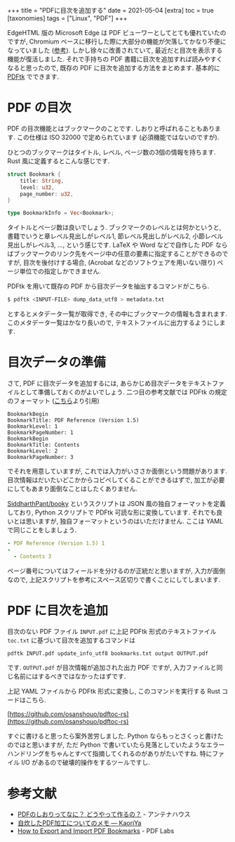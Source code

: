 +++
title = "PDFに目次を追加する"
date = 2021-05-04
[extra]
toc = true
[taxonomies]
tags = ["Linux", "PDF"]
+++

EdgeHTML 版の Microsoft Edge は PDF ビューワーとしてとても優れていたのですが,
Chromium ベースに移行した際に大部分の機能が欠落してかなり不便になっていました 
([参考](https://support.microsoft.com/ja-jp/microsoft-edge/%E6%96%B0%E3%81%97%E3%81%84-microsoft-edge-%E3%81%A7%E7%8F%BE%E5%9C%A8%E5%88%A9%E7%94%A8%E3%81%A7%E3%81%8D%E3%81%AA%E3%81%84%E6%A9%9F%E8%83%BD-4307f116-8184-0c59-dcb4-3c55e00f70bf)).
しかし徐々に改善されていて, 最近だと目次を表示する機能が復活しました.
それで手持ちの PDF 書籍に目次を追加すれば読みやすくなると思ったので, 既存の PDF に目次を追加する方法をまとめます.
基本的に [PDFtk](https://ja.wikipedia.org/wiki/PDFtk) でできます.


# PDF の目次

PDF の目次機能とはブックマークのことです. しおりと呼ばれることもあります.
この仕様は ISO 32000 で定められています (必須機能ではないのですが).

ひとつのブックマークはタイトル, レベル, ページ数の3個の情報を持ちます.
Rust 風に定義するとこんな感じです.

```rust
struct Bookmark {
    title: String,
    level: u32,
    page_number: u32,
}

type BookmarkInfo = Vec<Bookmark>;
```

タイトルとページ数は良いでしょう. ブックマークのレベルとは何かというと, 
書籍でいうと章レベル見出しがレベル1, 節レベル見出しがレベル2, 小節レベル見出しがレベル3, ..., という感じです.
LaTeX や Word などで自作した PDF ならばブックマークのリンク先をページ中の任意の要素に指定することができるのですが,
目次を後付けする場合, (Acrobat などのソフトウェアを用いない限り) ページ単位での指定しかできません.

PDFtk を用いて既存の PDF から目次データを抽出するコマンドがこちら.

```bash
$ pdftk <INPUT-FILE> dump_data_utf8 > metadata.txt
```

とするとメタデータ一覧が取得でき, その中にブックマークの情報も含まれます.
このメタデータ一覧はかなり長いので, テキストファイルに出力するようにします.


# 目次データの準備

さて, PDF に目次データを追加するには, あらかじめ目次データをテキストファイルとして準備しておくのがよいでしょう.
二つ目の参考文献では PDFtk の規定のフォーマット ([こちら](https://www.pdflabs.com/blog/export-and-import-pdf-bookmarks/)より引用)

```
BookmarkBegin
BookmarkTitle: PDF Reference (Version 1.5)
BookmarkLevel: 1
BookmarkPageNumber: 1
BookmarkBegin
BookmarkTitle: Contents
BookmarkLevel: 2
BookmarkPageNumber: 3
```

でそれを用意していますが, これでは入力がいささか面倒という問題があります.
目次情報はだいたいどこかからコピペしてくることができるはずで, 
加工が必要にしてもあまり面倒なことはしたくありません.

[SiddharthPant/booky](https://github.com/SiddharthPant/booky) というスクリプトは JSON 風の独自フォーマットを定義しており,
Python スクリプトで PDFtk 可読な形に変換しています.
それでも良いとは思いますが, 独自フォーマットというのはいただけません.
ここは YAML で同じことをしましょう.

```yaml
- PDF Reference (Version 1.5) 1
- 
  - Contents 3
```

ページ番号についてはフィールドを分けるのが正統だと思いますが, 入力が面倒なので, 
上記スクリプトを参考にスペース区切りで書くことにしてしまいます. 


# PDF に目次を追加

目次のない PDF ファイル `INPUT.pdf` に上記 PDFtk 形式のテキストファイル `toc.txt` に基づいて目次を追加するコマンドは

```bash
pdftk INPUT.pdf update_info_utf8 bookmarks.txt output OUTPUT.pdf
```

です. `OUTPUT.pdf` が目次情報が追加された出力 PDF ですが, 入力ファイルと同じ名前にはするべきではなかったはずです.

上記 YAML ファイルから PDFtk 形式に変換し, このコマンドを実行する Rust コードはこちら.

[https://github.com/osanshouo/pdftoc-rs](https://github.com/osanshouo/pdftoc-rs)

すぐに書けると思ったら案外苦労しました. Python ならもっとさくっと書けたのではと思いますが,
ただ Python で書いていたら見落としていたようなエラーハンドリングをちゃんとすべて指摘してくれるのがありがたいですね.
特にファイル I/O があるので破壊的操作をするツールですし.


# 参考文献
* [PDFのしおりってなに？ どうやって作るの？](https://www.antenna.co.jp/pdf/reference/pdf-shiori.html) - アンテナハウス
* [自炊したPDF加工についてのメモ &mdash; KaoriYa](https://www.kaoriya.net/blog/2017/01/03/)
* [How to Export and Import PDF Bookmarks](https://www.pdflabs.com/blog/export-and-import-pdf-bookmarks/) - PDF Labs
